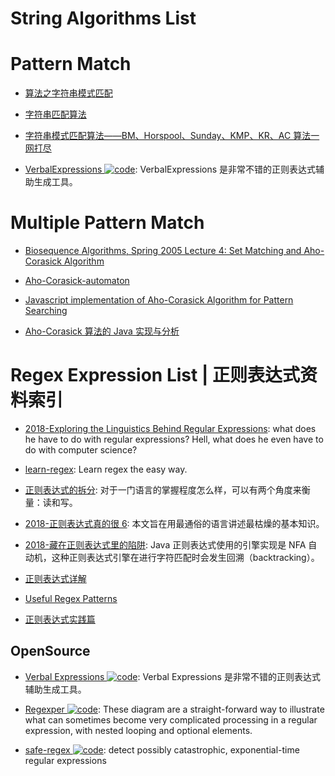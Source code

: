 # String Algorithms List

# Pattern Match

- [算法之字符串模式匹配](https://zhuanlan.zhihu.com/p/24649304)

- [字符串匹配算法](http://blog.rainy.im/2016/04/24/string-find/)

- [字符串模式匹配算法——BM、Horspool、Sunday、KMP、KR、AC 算法一网打尽](http://dsqiu.iteye.com/blog/1700312)

- [VerbalExpressions ![code](https://shorturl.at/dlxyK)](https://github.com/VerbalExpressions): VerbalExpressions 是非常不错的正则表达式辅助生成工具。

# Multiple Pattern Match

- [Biosequence Algorithms, Spring 2005 Lecture 4: Set Matching and Aho-Corasick Algorithm](https://www.cs.uku.fi/~kilpelai/BSA05/lectures/slides04.pdf)

- [Aho-Corasick-automaton](https://maples.me/algorithm/2016/04/09/Aho-Corasick-automaton/)

- [Javascript implementation of Aho-Corasick Algorithm for Pattern Searching](http://6me.us/lnzv)

- [Aho-Corasick 算法的 Java 实现与分析](http://6me.us/oaFP6)

# Regex Expression List | 正则表达式资料索引

- [2018-Exploring the Linguistics Behind Regular Expressions](https://parg.co/UWP): what does he have to do with regular expressions? Hell, what does he even have to do with computer science?

- [learn-regex](https://github.com/zeeshanu/learn-regex): Learn regex the easy way.

- [正则表达式的拆分](https://zhuanlan.zhihu.com/p/27526085): 对于一门语言的掌握程度怎么样，可以有两个角度来衡量：读和写。

- [2018-正则表达式真的很 6](https://mp.weixin.qq.com/s/CBexZfG1DHYji_Pk6Zo38w): 本文旨在用最通俗的语言讲述最枯燥的基本知识。

- [2018-藏在正则表达式里的陷阱](https://zhuanlan.zhihu.com/p/38278481): Java 正则表达式使用的引擎实现是 NFA 自动机，这种正则表达式引擎在进行字符匹配时会发生回溯（backtracking）。

- [正则表达式详解](http://my.oschina.net/u/2448717/blog/688037?fromerr=xJU48HPy)

- [Useful Regex Patterns](https://projects.lukehaas.me/regexhub/?)

- [正则表达式实践篇](https://aotu.io/notes/2016/12/07/regexp-practice/)

## OpenSource

- [Verbal Expressions ![code](https://shorturl.at/dlxyK)](https://github.com/VerbalExpressions): Verbal Expressions 是非常不错的正则表达式辅助生成工具。

- [Regexper ![code](https://shorturl.at/dlxyK)](https://regexper.com/): These diagram are a straight-forward way to illustrate what can sometimes become very complicated processing in a regular expression, with nested looping and optional elements.

- [safe-regex ![code](https://shorturl.at/dlxyK)](https://github.com/substack/safe-regex): detect possibly catastrophic, exponential-time regular expressions
